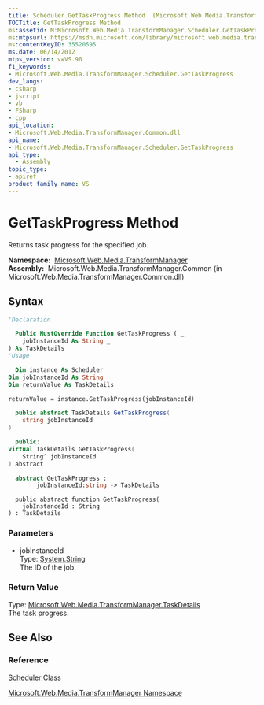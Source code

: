 ```yaml
---
title: Scheduler.GetTaskProgress Method  (Microsoft.Web.Media.TransformManager)
TOCTitle: GetTaskProgress Method
ms:assetid: M:Microsoft.Web.Media.TransformManager.Scheduler.GetTaskProgress(System.String)
ms:mtpsurl: https://msdn.microsoft.com/library/microsoft.web.media.transformmanager.scheduler.gettaskprogress(v=VS.90)
ms:contentKeyID: 35520595
ms.date: 06/14/2012
mtps_version: v=VS.90
f1_keywords:
- Microsoft.Web.Media.TransformManager.Scheduler.GetTaskProgress
dev_langs:
- csharp
- jscript
- vb
- FSharp
- cpp
api_location:
- Microsoft.Web.Media.TransformManager.Common.dll
api_name:
- Microsoft.Web.Media.TransformManager.Scheduler.GetTaskProgress
api_type:
  - Assembly
topic_type:
- apiref
product_family_name: VS
---
```


# GetTaskProgress Method

Returns task progress for the specified job.

**Namespace:**  [Microsoft.Web.Media.TransformManager](microsoft-web-media-transformmanager-namespace.md)  
**Assembly:**  Microsoft.Web.Media.TransformManager.Common (in Microsoft.Web.Media.TransformManager.Common.dll)

## Syntax

```vb
'Declaration

  Public MustOverride Function GetTaskProgress ( _
    jobInstanceId As String _
) As TaskDetails
'Usage

  Dim instance As Scheduler
Dim jobInstanceId As String
Dim returnValue As TaskDetails

returnValue = instance.GetTaskProgress(jobInstanceId)
```

```csharp
  public abstract TaskDetails GetTaskProgress(
    string jobInstanceId
)
```

```cpp
  public:
virtual TaskDetails GetTaskProgress(
    String^ jobInstanceId
) abstract
```

``` fsharp
  abstract GetTaskProgress : 
        jobInstanceId:string -> TaskDetails 
```

```jscript
  public abstract function GetTaskProgress(
    jobInstanceId : String
) : TaskDetails
```

### Parameters

  - jobInstanceId  
    Type: [System.String](https://msdn.microsoft.com/library/s1wwdcbf)  
    The ID of the job.  

### Return Value

Type: [Microsoft.Web.Media.TransformManager.TaskDetails](taskdetails-structure-microsoft-web-media-transformmanager.md)  
The task progress.  

## See Also

### Reference

[Scheduler Class](scheduler-class-microsoft-web-media-transformmanager.md)

[Microsoft.Web.Media.TransformManager Namespace](microsoft-web-media-transformmanager-namespace.md)

